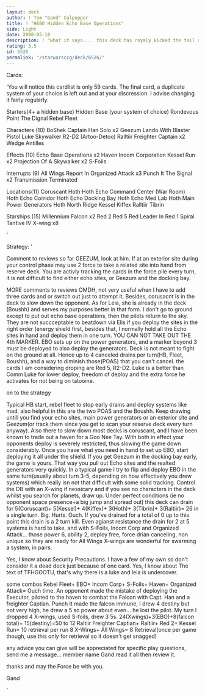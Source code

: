 ```yaml
---
layout: deck
author: ! Tom "Gand" Culpepper
title: ! "HEBO Hidden Echo Base Operations"
side: Light
date: 2000-05-10
description: ! "what it says...  this deck has royaly kicked the tail of most decks it has playtested against.  Very few weaknesses and very many strengths.  I like what this deck does even in the face of security precautions."
rating: 3.5
id: 6526
permalink: "/starwarsccg/deck/6526/"
---
```

Cards: 

'You will notice this cardlist is only 59 cards.  The final card, a duplicate system of your choice is left out and at your discression.  I advise changing it fairly regularly.

Starters(4+ a hidden base)
Hidden Base
(your system of choice)
Rondevous Point
The Dignal
Rebel Fleet

Characters (10)
BoShek
Captain Han Solo x2
Geezum
Lando With Blaster Pistol
Luke Skywalker
R2-D2 (Artoo-Detoo)
Ralltiir Freighter Captain x2
Wedge Antilles

Effects (10)
Echo Base Operations x2
Haven
Incom Corporation
Kessel Run x2
Projection Of A Skywalker x2
S-Foils

Interrupts (9)
All Wings Report In
Organized Attack x3
Punch It
The Signal x2
Transmission Terminated

Locations(11)
Coruscant
Hoth
Hoth Echo Command Center (War Room)
Hoth Echo Corridor
Hoth Echo Docking Bay
Hoth Echo Med Lab
Hoth Main Power Generators
Hoth North Ridge
Kessel
Kiffex
Ralltiir
Tibrin

Starships (15)
Millennium Falcon x2
Red 2
Red 5
Red Leader In Red 1
Spiral
Tantive IV
X-wing x8

'

Strategy: '

Comment to reviews so far  GEEZUM, look at him.  If at an exterior site during your control phase may use 2 force to take a related site into hand from reserve deck.  You are activly tracking the cards in the force pile every turn, it is not difficult to find either echo sites, or Geezum and the docking bay.

MORE comments to reviews  OMDH, not very useful when I have to add three cards and or switch out just to attempt it.  Besides, corusacnt is in the deck to slow down the opponent.  As for Leia, she is already in the deck (Boushh) and serves my purposes better in that form.  I don't go to ground except to put out echo base operations, then the pilots return to the sky.  They are not succceptable to beatdown via Elis if you deploy the sites in the right order (energy shield first, besides that, I normally hold all the Echo sites in hand and deploy them in one turn.  YOU CAN NOT TAKE OUT THE 4th MARKER.  EBO sets up on the power generators, and a marker beyond 3 must be deployed to also deploy the generators.  Deck is not meant to fight on the ground at all.	Hence up to 4 canceled drains per turn(HB, Fleet, Boushh), and a way to diminish those(POAS) that you can't cancel.  the cards I am considering droping are Red 5, R2-D2.  Luke is a better than Comm Luke for lower deploy, freedom of deploy and the extra force he activates for not being on tatooine.

on to the strategy

Typical HB start, rebel fleet to stop early drains and deploy systems like mad, also helpful in this are the two POAS and the Boushh.  Keep drawing untill you find your echo sites, main power generators or an exterior site and Geezum(or track them since you get to scan your reserve deck every turn anyway).  Also there to slow down most decks is coruscant, and I have been known to trade out a haven for a Goo Nee Tay.  With both in effect your opponents deploy is severely restricted, thus slowing the game down considerably.
Once you have what you need in hand to set up EBO, start deploying it all under the shield.  If you get Geezum in the docking bay early, the game is yours.  That way you pull out Echo sites and the realted generators very quickly.
In a typical game I try to flip and deploy EBO in the same turn(usually about turn 3-5, depending on how effectively you drew systems) which really isn not that difficult with some solid tracking.  Control the DB with an X-wing if nessicary and if you see no characters in the deck whilst you search for planets, draw up.
Under perfect conditions (ie no opponent space presence+a big jump and spread out) this deck can drain for 5(Coruscant)+ 5(Kessel)+ 4(Kiffex)+ 3(Hoth)+ 3(Tibrin)+ 3(Raltiir)= 26 in a single turn. Big. Hurts. Ouch.  If you've drained for a total of 0 up to this point this drain is a 2 turn kill.
Even agianst resistance the drain for 2 at 5 systems is hard to take, and with S-Foils, Incom Corp and Organized Attack... those power 6, ability 2, deploy free, force drian canceling, non unique so they are ready for All Wings X-wings are wonderful for swarming a system, in pairs.

Yes, I know about Security Precautions.  I have a few of my own so don't consider it a dead deck just because of one card.
Yes, I know about The text of TFHGOOTU, that's why there is a luke and leia is undercover.

some combos
Rebel Fleet+ EBO+ Incom Corp+ S-Foils+ Haven+ Organized Attack= Ouch time.
   An opponent made the mistake of deploying the Executor, piloted to the haven to combat the Falcon with Capt. Han and a freighter Captian. Punch It made the falcon immune, I drew 4 destiny but not very high, he drew a 5 so power about even... he lost the pilot.  My turn I dropped 4 X-wings, used S-foils, drew 3 5s.
   24(Xwings)+3(EBO)+8(falcon total)+ 15(destiny)=50 to 12
Raltiir Freighter Captian+ Raltiir+ Red 2+ Kessel Run= 10 retrieval per run
8 X-Wings+ All Wings= 8 Retrieval(once per game though, use this only for retrieval so it doesn't get snagged)


any advice you can give will be appreciated
for specific play questions, send me a message...  member name Gand
read it all then review it.

thanks and may the Force be with you.

Gand

'
